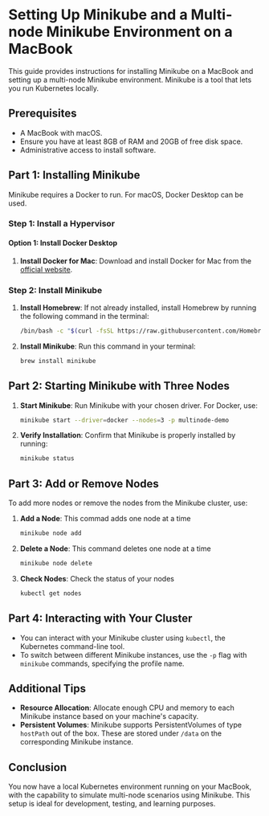 # Setting Up Minikube and a Multi-node Minikube Environment on a MacBook

This guide provides instructions for installing Minikube on a MacBook and setting up a multi-node Minikube environment. Minikube is a tool that lets you run Kubernetes locally. 

## Prerequisites

- A MacBook with macOS.
- Ensure you have at least 8GB of RAM and 20GB of free disk space.
- Administrative access to install software.

## Part 1: Installing Minikube

Minikube requires a Docker to run. For macOS, Docker Desktop can be used.

### Step 1: Install a Hypervisor

#### Option 1: Install Docker Desktop
1. **Install Docker for Mac**: Download and install Docker for Mac from the [official website](https://docs.docker.com/docker-for-mac/install/). 

### Step 2: Install Minikube
1. **Install Homebrew**: If not already installed, install Homebrew by running the following command in the terminal:
   ```bash
   /bin/bash -c "$(curl -fsSL https://raw.githubusercontent.com/Homebrew/install/HEAD/install.sh)"
   ```
2. **Install Minikube**: Run this command in your terminal:
   ```bash
   brew install minikube
   ```

## Part 2: Starting Minikube with Three Nodes

1. **Start Minikube**: Run Minikube with your chosen driver. For Docker, use:
   ```bash
   minikube start --driver=docker --nodes=3 -p multinode-demo
   ```

2. **Verify Installation**: Confirm that Minikube is properly installed by running:
   ```bash
   minikube status
   ```

## Part 3: Add or Remove Nodes

To add more nodes or remove the nodes from the Minikube cluster, use:

1. **Add a Node**: This commad adds one node at a time
   ```bash
   minikube node add
   ```

2. **Delete a Node**: This command deletes one node at a time
   ```bash
   minikube node delete
   ```

3. **Check Nodes**: Check the status of your nodes
   ```bash
   kubectl get nodes
   ```

## Part 4: Interacting with Your Cluster

- You can interact with your Minikube cluster using `kubectl`, the Kubernetes command-line tool.
- To switch between different Minikube instances, use the `-p` flag with `minikube` commands, specifying the profile name.

## Additional Tips

- **Resource Allocation**: Allocate enough CPU and memory to each Minikube instance based on your machine's capacity.
- **Persistent Volumes**: Minikube supports PersistentVolumes of type `hostPath` out of the box. These are stored under `/data` on the corresponding Minikube instance.

## Conclusion

You now have a local Kubernetes environment running on your MacBook, with the capability to simulate multi-node scenarios using Minikube. This setup is ideal for development, testing, and learning purposes.